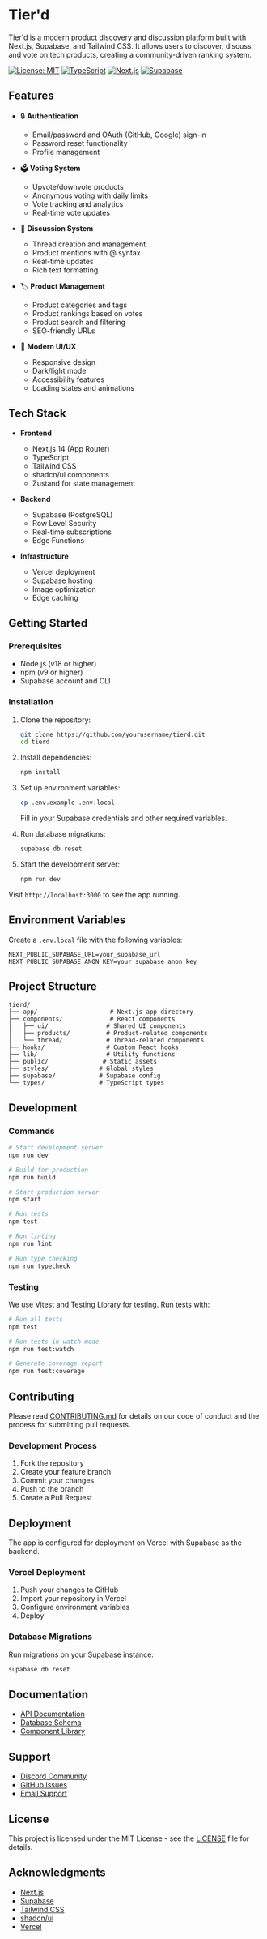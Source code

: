 # Tier'd

Tier'd is a modern product discovery and discussion platform built with Next.js, Supabase, and Tailwind CSS. It allows users to discover, discuss, and vote on tech products, creating a community-driven ranking system.

[![License: MIT](https://img.shields.io/badge/License-MIT-yellow.svg)](https://opensource.org/licenses/MIT)
[![TypeScript](https://img.shields.io/badge/TypeScript-5.0-blue)](https://www.typescriptlang.org/)
[![Next.js](https://img.shields.io/badge/Next.js-14.0-black)](https://nextjs.org/)
[![Supabase](https://img.shields.io/badge/Supabase-2.0-green)](https://supabase.io/)

## Features

- 🔒 **Authentication**
  - Email/password and OAuth (GitHub, Google) sign-in
  - Password reset functionality
  - Profile management

- 🗳️ **Voting System**
  - Upvote/downvote products
  - Anonymous voting with daily limits
  - Vote tracking and analytics
  - Real-time vote updates

- 💬 **Discussion System**
  - Thread creation and management
  - Product mentions with @ syntax
  - Real-time updates
  - Rich text formatting

- 🏷️ **Product Management**
  - Product categories and tags
  - Product rankings based on votes
  - Product search and filtering
  - SEO-friendly URLs

- 🎨 **Modern UI/UX**
  - Responsive design
  - Dark/light mode
  - Accessibility features
  - Loading states and animations

## Tech Stack

- **Frontend**
  - Next.js 14 (App Router)
  - TypeScript
  - Tailwind CSS
  - shadcn/ui components
  - Zustand for state management

- **Backend**
  - Supabase (PostgreSQL)
  - Row Level Security
  - Real-time subscriptions
  - Edge Functions

- **Infrastructure**
  - Vercel deployment
  - Supabase hosting
  - Image optimization
  - Edge caching

## Getting Started

### Prerequisites

- Node.js (v18 or higher)
- npm (v9 or higher)
- Supabase account and CLI

### Installation

1. Clone the repository:
   ```bash
   git clone https://github.com/yourusername/tierd.git
   cd tierd
   ```

2. Install dependencies:
   ```bash
   npm install
   ```

3. Set up environment variables:
   ```bash
   cp .env.example .env.local
   ```
   Fill in your Supabase credentials and other required variables.

4. Run database migrations:
   ```bash
   supabase db reset
   ```

5. Start the development server:
   ```bash
   npm run dev
   ```

Visit `http://localhost:3000` to see the app running.

## Environment Variables

Create a `.env.local` file with the following variables:

```env
NEXT_PUBLIC_SUPABASE_URL=your_supabase_url
NEXT_PUBLIC_SUPABASE_ANON_KEY=your_supabase_anon_key
```

## Project Structure

```
tierd/
├── app/                    # Next.js app directory
├── components/             # React components
│   ├── ui/                # Shared UI components
│   ├── products/          # Product-related components
│   └── thread/            # Thread-related components
├── hooks/                 # Custom React hooks
├── lib/                   # Utility functions
├── public/               # Static assets
├── styles/              # Global styles
├── supabase/            # Supabase config
└── types/               # TypeScript types
```

## Development

### Commands

```bash
# Start development server
npm run dev

# Build for production
npm run build

# Start production server
npm start

# Run tests
npm test

# Run linting
npm run lint

# Run type checking
npm run typecheck
```

### Testing

We use Vitest and Testing Library for testing. Run tests with:

```bash
# Run all tests
npm test

# Run tests in watch mode
npm run test:watch

# Generate coverage report
npm run test:coverage
```

## Contributing

Please read [CONTRIBUTING.md](CONTRIBUTING.md) for details on our code of conduct and the process for submitting pull requests.

### Development Process

1. Fork the repository
2. Create your feature branch
3. Commit your changes
4. Push to the branch
5. Create a Pull Request

## Deployment

The app is configured for deployment on Vercel with Supabase as the backend.

### Vercel Deployment

1. Push your changes to GitHub
2. Import your repository in Vercel
3. Configure environment variables
4. Deploy

### Database Migrations

Run migrations on your Supabase instance:

```bash
supabase db reset
```

## Documentation

- [API Documentation](docs/api.md)
- [Database Schema](docs/schema.md)
- [Component Library](docs/components.md)

## Support

- [Discord Community](https://discord.gg/tierd)
- [GitHub Issues](https://github.com/yourusername/tierd/issues)
- [Email Support](mailto:support@tierd.com)

## License

This project is licensed under the MIT License - see the [LICENSE](LICENSE) file for details.

## Acknowledgments

- [Next.js](https://nextjs.org/)
- [Supabase](https://supabase.io/)
- [Tailwind CSS](https://tailwindcss.com/)
- [shadcn/ui](https://ui.shadcn.com/)
- [Vercel](https://vercel.com/)